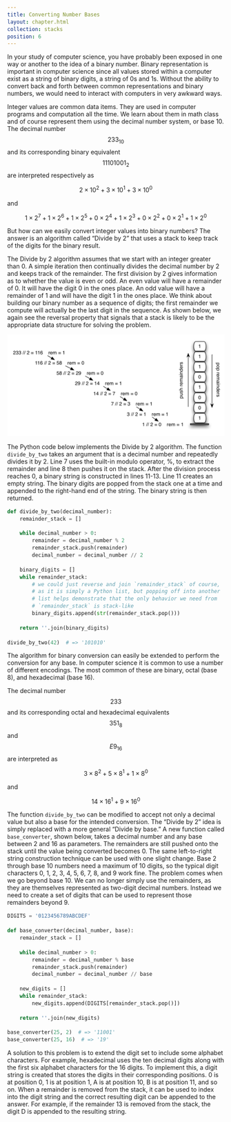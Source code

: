```yaml
---
title: Converting Number Bases
layout: chapter.html
collection: stacks
position: 6
---
```


In your study of computer science, you have probably been exposed in one
way or another to the idea of a binary number. Binary representation is
important in computer science since all values stored within a computer
exist as a string of binary digits, a string of 0s and 1s. Without the
ability to convert back and forth between common representations and
binary numbers, we would need to interact with computers in very awkward
ways.

Integer values are common data items. They are used in computer programs
and computation all the time. We learn about them in math class and of
course represent them using the decimal number system, or base 10. The
decimal number $$233_{10}$$ and its corresponding binary equivalent
$$11101001_{2}$$ are interpreted respectively as

$$2\times10^{2} + 3\times10^{1} + 3\times10^{0}$$

and

$$1\times2^{7} + 1\times2^{6} + 1\times2^{5} + 0\times2^{4} + 1\times2^{3} + 0\times2^{2} + 0\times2^{1} + 1\times2^{0}$$

But how can we easily convert integer values into binary numbers? The
answer is an algorithm called “Divide by 2” that uses a stack to keep
track of the digits for the binary result.

The Divide by 2 algorithm assumes that we start with an integer greater
than 0. A simple iteration then continually divides the decimal number
by 2 and keeps track of the remainder. The first division by 2 gives
information as to whether the value is even or odd. An even value will
have a remainder of 0. It will have the digit 0 in the ones place. An
odd value will have a remainder of 1 and will have the digit 1 in the
ones place. We think about building our binary number as a sequence of
digits; the first remainder we compute will actually be the last digit
in the sequence. As shown below, we again see
the reversal property that signals that a stack is likely to be the
appropriate data structure for solving the problem.

![Decimal-to-Binary Conversion](figures/decimal-to-binary.png)

The Python code below implements the
Divide by 2 algorithm. The function `divide_by_two` takes an argument that
is a decimal number and repeatedly divides it by 2. Line 7 uses the
built-in modulo operator, %, to extract the remainder and line 8 then
pushes it on the stack. After the division process reaches 0, a binary
string is constructed in lines 11-13. Line 11 creates an empty string.
The binary digits are popped from the stack one at a time and appended
to the right-hand end of the string. The binary string is then returned.

```python
def divide_by_two(decimal_number):
    remainder_stack = []

    while decimal_number > 0:
        remainder = decimal_number % 2
        remainder_stack.push(remainder)
        decimal_number = decimal_number // 2

    binary_digits = []
    while remainder_stack:
        # we could just reverse and join `remainder_stack` of course,
        # as it is simply a Python list, but popping off into another
        # list helps demonstrate that the only behavior we need from
        # `remainder_stack` is stack-like
        binary_digits.append(str(remainder_stack.pop()))

    return ''.join(binary_digits)

divide_by_two(42)  # => '101010'
```

The algorithm for binary conversion can easily be extended to perform
the conversion for any base. In computer science it is common to use a
number of different encodings. The most common of these are binary,
octal (base 8), and hexadecimal (base 16).

The decimal number $$233$$ and its corresponding octal and hexadecimal
equivalents $$351_{8}$$ and $$E9_{16}$$ are interpreted as

$$3\times8^{2} + 5\times8^{1} + 1\times8^{0}$$

and

$$14\times16^{1} + 9\times16^{0}$$

The function `divide_by_two` can be modified to accept not only a decimal
value but also a base for the intended conversion. The “Divide by 2”
idea is simply replaced with a more general “Divide by base.” A new
function called `base_converter`, shown below, takes a decimal number and any
base between 2 and 16 as parameters. The remainders are still pushed
onto the stack until the value being converted becomes 0. The same
left-to-right string construction technique can be used with one slight
change. Base 2 through base 10 numbers need a maximum of 10 digits, so
the typical digit characters 0, 1, 2, 3, 4, 5, 6, 7, 8, and 9 work fine.
The problem comes when we go beyond base 10. We can no longer simply use
the remainders, as they are themselves represented as two-digit decimal
numbers. Instead we need to create a set of digits that can be used to
represent those remainders beyond 9.

```python
DIGITS = '0123456789ABCDEF'

def base_converter(decimal_number, base):
    remainder_stack = []

    while decimal_number > 0:
        remainder = decimal_number % base
        remainder_stack.push(remainder)
        decimal_number = decimal_number // base

    new_digits = []
    while remainder_stack:
        new_digits.append(DIGITS[remainder_stack.pop()])

    return ''.join(new_digits)

base_converter(25, 2)  # => '11001'
base_converter(25, 16)  # => '19'
```

A solution to this problem is to extend the digit set to include some
alphabet characters. For example, hexadecimal uses the ten decimal
digits along with the first six alphabet characters for the 16 digits.
To implement this, a digit string is created that stores the digits in their
corresponding positions. 0 is at position 0, 1 is at position 1, A is at
position 10, B is at position 11, and so on. When a remainder is removed
from the stack, it can be used to index into the digit string and the
correct resulting digit can be appended to the answer. For example, if
the remainder 13 is removed from the stack, the digit D is appended to
the resulting string.

